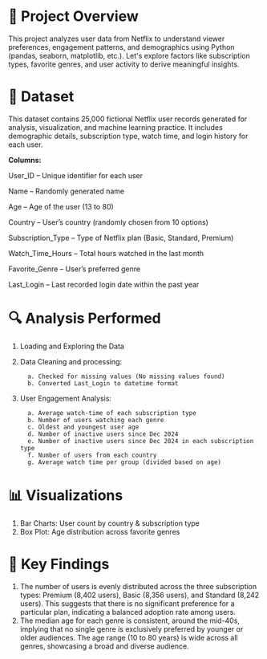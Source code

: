 
# 📌 Project Overview
This project analyzes user data from Netflix to understand viewer preferences, engagement patterns, and demographics using Python (pandas, seaborn, matplotlib, etc.). Let's explore factors like subscription types, favorite genres, and user activity to derive meaningful insights.

# 📂 Dataset

This dataset contains 25,000 fictional Netflix user records generated for analysis, visualization, and machine learning practice. It includes demographic details, subscription type, watch time, and login history for each user.

**Columns:**

User_ID – Unique identifier for each user

Name – Randomly generated name

Age – Age of the user (13 to 80)

Country – User’s country (randomly chosen from 10 options)

Subscription_Type – Type of Netflix plan (Basic, Standard, Premium)

Watch_Time_Hours – Total hours watched in the last month

Favorite_Genre – User’s preferred genre

Last_Login – Last recorded login date within the past year

# 🔍 Analysis Performed
1. Loading and Exploring the Data
2. Data Cleaning and processing:

         a. Checked for missing values (No missing values found)
         b. Converted Last_Login to datetime format

4. User Engagement Analysis:
   
         a. Average watch-time of each subscription type
         b. Number of users watching each genre
         c. Oldest and youngest user age
         d. Number of inactive users since Dec 2024
         e. Number of inactive users since Dec 2024 in each subscription type
         f. Number of users from each country
         g. Average watch time per group (divided based on age)

# 📊 Visualizations
1. Bar Charts: User count by country & subscription type
2. Box Plot: Age distribution across favorite genres

# 🧐 Key Findings

1. The number of users is evenly distributed across the three subscription types: Premium (8,402 users), Basic (8,356 users), and Standard (8,242 users). This suggests that there is no significant preference for a particular plan, indicating a balanced adoption rate among users.
2. The median age for each genre is consistent, around the mid-40s, implying that no single genre is exclusively preferred by younger or older audiences. The age range (10 to 80 years) is wide across all genres, showcasing a broad and diverse audience.
